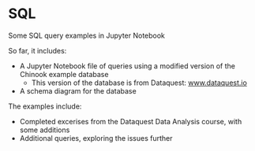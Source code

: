 # SQL
Some SQL query examples in Jupyter Notebook

So far, it includes:

- A Jupyter Notebook file of queries using a modified version of the Chinook example database
    - This version of the database is from Dataquest: www.dataquest.io
- A schema diagram for the database

The examples include:
  - Completed excerises from the Dataquest Data Analysis course, with some additions
  - Additional queries, exploring the issues further

